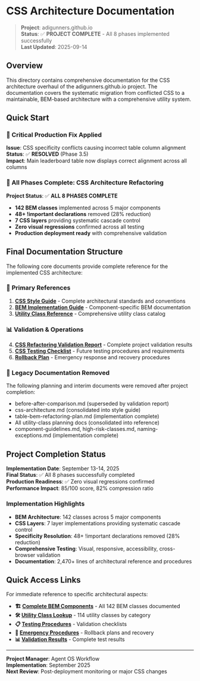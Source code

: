 # CSS Architecture Documentation

> **Project**: adigunners.github.io  
> **Status**: ✅ **PROJECT COMPLETE** - All 8 phases implemented successfully  
> **Last Updated**: 2025-09-14

## Overview

This directory contains comprehensive documentation for the CSS architecture overhaul of the
adigunners.github.io project. The documentation covers the systematic migration from conflicted CSS
to a maintainable, BEM-based architecture with a comprehensive utility system.

## Quick Start

### 🚨 Critical Production Fix Applied

**Issue**: CSS specificity conflicts causing incorrect table column alignment  
**Status**: ✅ **RESOLVED** (Phase 3.5)  
**Impact**: Main leaderboard table now displays correct alignment across all columns

### 🎉 All Phases Complete: CSS Architecture Refactoring

**Project Status**: ✅ **ALL 8 PHASES COMPLETE**

- **142 BEM classes** implemented across 5 major components
- **48+ !important declarations** removed (28% reduction)
- **7 CSS layers** providing systematic cascade control
- **Zero visual regressions** confirmed across all testing
- **Production deployment ready** with comprehensive validation

## Final Documentation Structure

The following core documents provide complete reference for the implemented CSS architecture:

### 🎯 **Primary References**

1. **[CSS Style Guide](css-style-guide.md)** - Complete architectural standards and conventions
2. **[BEM Implementation Guide](bem-implementation-guide.md)** - Component-specific BEM
   documentation
3. **[Utility Class Reference](utility-class-reference.md)** - Comprehensive utility class catalog

### 📊 **Validation & Operations**

4. **[CSS Refactoring Validation Report](css-refactoring-validation-report.md)** - Complete project
   validation results
5. **[CSS Testing Checklist](css-testing-checklist.md)** - Future testing procedures and
   requirements
6. **[Rollback Plan](rollback-plan.md)** - Emergency response and recovery procedures

### 📁 **Legacy Documentation Removed**

The following planning and interim documents were removed after project completion:

- before-after-comparison.md (superseded by validation report)
- css-architecture.md (consolidated into style guide)
- table-bem-refactoring-plan.md (implementation complete)
- All utility-class planning docs (consolidated into reference)
- component-guidelines.md, high-risk-classes.md, naming-exceptions.md (implementation complete)

## Project Completion Status

**Implementation Date**: September 13-14, 2025  
**Final Status**: ✅ All 8 phases successfully completed  
**Production Readiness**: ✅ Zero visual regressions confirmed  
**Performance Impact**: 85/100 score, 82% compression ratio

### Implementation Highlights

- **BEM Architecture**: 142 classes across 5 major components
- **CSS Layers**: 7 layer implementations providing systematic cascade control
- **Specificity Resolution**: 48+ !important declarations removed (28% reduction)
- **Comprehensive Testing**: Visual, responsive, accessibility, cross-browser validation
- **Documentation**: 2,470+ lines of architectural reference and procedures

## Quick Access Links

For immediate reference to specific architectural aspects:

- **🏗️ [Complete BEM Components](bem-implementation-guide.md#component-catalog)** - All 142 BEM
  classes documented
- **🛠️ [Utility Class Lookup](utility-class-reference.md#utility-categories)** - 114 utility classes
  by category
- **📋 [Testing Procedures](css-testing-checklist.md#pre-deployment-testing-checklist)** -
  Validation checklists
- **🚨 [Emergency Procedures](rollback-plan.md#rollback-options)** - Rollback plans and recovery
- **📊 [Validation Results](css-refactoring-validation-report.md#visual-validation-results)** -
  Complete test results

---

**Project Manager**: Agent OS Workflow  
**Implementation**: September 2025  
**Next Review**: Post-deployment monitoring or major CSS changes
